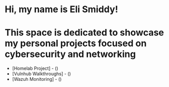 <h1>Hi, my name is Eli Smiddy! </h1>

<h1>This space is dedicated to showcase my personal projects focused on cybersecurity and networking</h1>

  - [Homelab Project] - ()
  - [Vulnhub Walkthroughs] - ()
  - [Wazuh Monitoring] - ()
